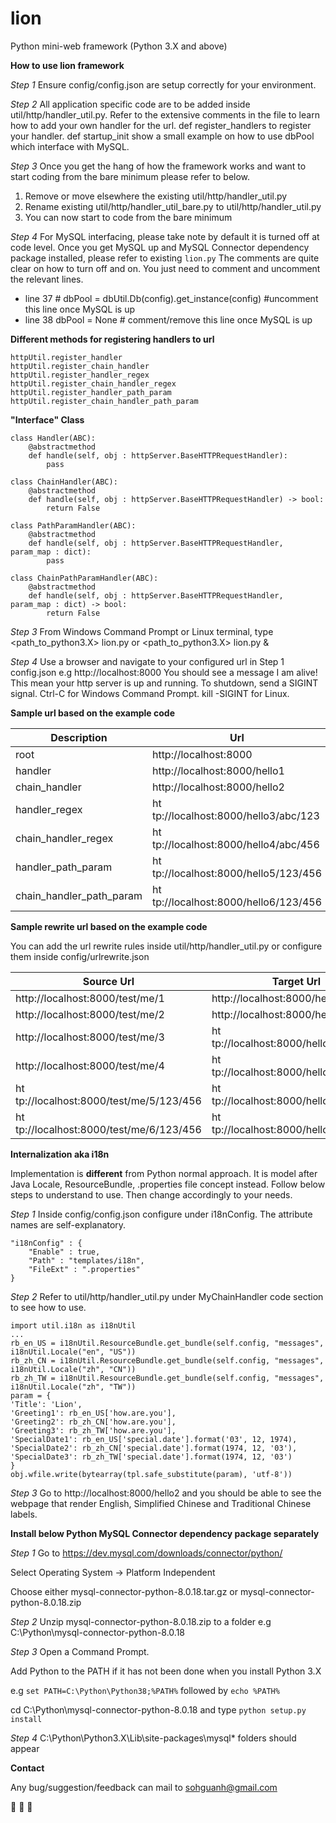 # lion
Python mini-web framework (Python 3.X and above)

**How to use lion framework**

*Step 1*
Ensure config/config.json are setup correctly for your environment.

*Step 2*
All application specific code are to be added inside util/http/handler_util.py. Refer to the extensive comments in the file to learn how to add your own handler for the url. def register_handlers to register your handler. def startup_init show a small example on how to use dbPool which interface with MySQL.

*Step 3*
Once you get the hang of how the framework works and want to start coding from the bare minimum please refer to below.
1. Remove or move elsewhere the existing util/http/handler_util.py
2. Rename existing util/http/handler_util_bare.py to util/http/handler_util.py
3. You can now start to code from the bare minimum

*Step 4*
For MySQL interfacing, please take note by default it is turned off at code level. Once you get MySQL up and MySQL Connector dependency package installed, please refer to existing ```lion.py``` The comments are quite clear on how to turn off and on. You just need to comment and uncomment the relevant lines.
- line 37        # dbPool = dbUtil.Db(config).get_instance(config) #uncomment this line once MySQL is up
- line 38        dbPool = None  # comment/remove this line once MySQL is up

**Different methods for registering handlers to url**
```
httpUtil.register_handler
httpUtil.register_chain_handler
httpUtil.register_handler_regex
httpUtil.register_chain_handler_regex
httpUtil.register_handler_path_param
httpUtil.register_chain_handler_path_param
```

**"Interface" Class**
```
class Handler(ABC):	
	@abstractmethod
	def handle(self, obj : httpServer.BaseHTTPRequestHandler):
		pass
		
class ChainHandler(ABC):	
	@abstractmethod
	def handle(self, obj : httpServer.BaseHTTPRequestHandler) -> bool:
		return False
		
class PathParamHandler(ABC):
	@abstractmethod
	def handle(self, obj : httpServer.BaseHTTPRequestHandler, param_map : dict):
		pass
		
class ChainPathParamHandler(ABC):	
	@abstractmethod
	def handle(self, obj : httpServer.BaseHTTPRequestHandler, param_map : dict) -> bool:
		return False
```

*Step 3*
From Windows Command Prompt or Linux terminal, type <path_to_python3.X> lion.py or <path_to_python3.X> lion.py &

*Step 4*
Use a browser and navigate to your configured url in Step 1 config.json e.g ht&#8203;tp://localhost:8000
You should see a message I am alive! This mean your http server is up and running.
To shutdown, send a SIGINT signal. Ctrl-C for Windows Command Prompt. kill -SIGINT <pid> for Linux.
  
**Sample url based on the example code**

| Description | Url |
| --- | --- |
| root | ht&#8203;tp://localhost:8000 |
| handler | ht&#8203;tp://localhost:8000/hello1 |
| chain_handler | ht&#8203;tp://localhost:8000/hello2 |
| handler_regex | ht&#8203;tp://localhost:8000/hello3/abc/123 |
| chain_handler_regex | ht&#8203;tp://localhost:8000/hello4/abc/456  |
| handler_path_param | ht&#8203;tp://localhost:8000/hello5/123/456 | 
| chain_handler_path_param | ht&#8203;tp://localhost:8000/hello6/123/456 | 

**Sample rewrite url based on the example code**

You can add the url rewrite rules inside util/http/handler_util.py or configure them inside config/urlrewrite.json

| Source Url | Target Url |
| --- | --- |
| ht&#8203;tp://localhost:8000/test/me/1 | ht&#8203;tp://localhost:8000/hello1 |
| ht&#8203;tp://localhost:8000/test/me/2 | ht&#8203;tp://localhost:8000/hello2 |
| ht&#8203;tp://localhost:8000/test/me/3 | ht&#8203;tp://localhost:8000/hello3/abc/123 |
| ht&#8203;tp://localhost:8000/test/me/4 | ht&#8203;tp://localhost:8000/hello4/abc/456  |
| ht&#8203;tp://localhost:8000/test/me/5/123/456 | ht&#8203;tp://localhost:8000/hello5/123/456 | 
| ht&#8203;tp://localhost:8000/test/me/6/123/456 | ht&#8203;tp://localhost:8000/hello6/123/456 |

**Internalization aka i18n**

Implementation is **different** from Python normal approach. It is model after Java Locale, ResourceBundle, .properties file concept instead. Follow below steps to understand to use. Then change accordingly to your needs.

*Step 1*
Inside config/config.json configure under i18nConfig. The attribute names are self-explanatory.
```
"i18nConfig" : {
	"Enable" : true,
	"Path" : "templates/i18n",
	"FileExt" : ".properties"				
}
```

*Step 2*
Refer to util/http/handler_util.py under MyChainHandler code section to see how to use.
```
import util.i18n as i18nUtil
...
rb_en_US = i18nUtil.ResourceBundle.get_bundle(self.config, "messages", i18nUtil.Locale("en", "US"))
rb_zh_CN = i18nUtil.ResourceBundle.get_bundle(self.config, "messages", i18nUtil.Locale("zh", "CN"))
rb_zh_TW = i18nUtil.ResourceBundle.get_bundle(self.config, "messages", i18nUtil.Locale("zh", "TW"))
param = {
'Title': 'Lion',
'Greeting1': rb_en_US['how.are.you'],
'Greeting2': rb_zh_CN['how.are.you'],
'Greeting3': rb_zh_TW['how.are.you'],
'SpecialDate1': rb_en_US['special.date'].format('03', 12, 1974),
'SpecialDate2': rb_zh_CN['special.date'].format(1974, 12, '03'),
'SpecialDate3': rb_zh_TW['special.date'].format(1974, 12, '03')
}
obj.wfile.write(bytearray(tpl.safe_substitute(param), 'utf-8'))
```

*Step 3*
Go to ht&#8203;tp://localhost:8000/hello2 and you should be able to see the webpage that render English, Simplified Chinese and Traditional Chinese labels.

**Install below Python MySQL Connector dependency package separately**

*Step 1* 
Go to https://dev.mysql.com/downloads/connector/python/

Select Operating System -> Platform Independent

Choose either mysql-connector-python-8.0.18.tar.gz or mysql-connector-python-8.0.18.zip

*Step 2* 
Unzip mysql-connector-python-8.0.18.zip to a folder e.g C:\Python\mysql-connector-python-8.0.18

*Step 3* 
Open a Command Prompt. 

Add Python to the PATH if it has not been done when you install Python 3.X

e.g ```set PATH=C:\Python\Python38;%PATH%``` followed by ```echo %PATH%```

cd C:\Python\mysql-connector-python-8.0.18 and type ```python setup.py install```

*Step 4*
C:\Python\Python3.X\Lib\site-packages\mysql* folders should appear

**Contact**

Any bug/suggestion/feedback can mail to sohguanh@gmail.com

:lion: :lion: :lion:

